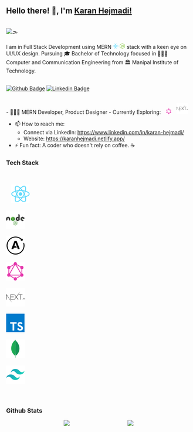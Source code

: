 ## Hello there! 👋, I'm [Karan Hejmadi!](https://github.com/karan316/)

<br/>
<div><img src='https://komarev.com/ghpvc/?username=karan316&style=flat-square&label=PROFILE+VIEWS&color=ad03fc' alt='🌫' /></div>
<br/>
<div>
I am in Full Stack Development using MERN <span><img style="width: 15px; height: 15px;" src="./svg/react-2.svg"> </span> <span><img style="width: 15px; height: 15px;" src="./svg/nodejs-icon.svg"> </span> stack with a keen eye on UI/UX design. Pursuing 🎓 Bachelor of Technology focused in 👨🏻‍💻 Computer and Communication Engineering from 🏛 Manipal Institute of Technology.</div>

<br/>

[![Github Badge](https://img.shields.io/badge/Website-3b5998?color=green&style=for-the-badge&logo=google-chrome&logoColor=white)](https://www.karanhejmadi.tech/)
[![Linkedin Badge](https://img.shields.io/badge/-LinkedIn-0e76a8?style=for-the-badge&logo=Linkedin&logoColor=white)](https://www.linkedin.com/in/karan-hejmadi/)

<br />
-   👨🏻‍💻 MERN Developer, Product Designer
-   Currently Exploring:<span> <img style="width: 15px; margin-left: 10px;" src="./svg/graphql.svg" ></span> <span> <img style="margin-left: 10px;" src="./svg/nextjs.svg" ></span>

-   📫 How to reach me:
    -   Connect via LinkedIn: https://www.linkedin.com/in/karan-hejmadi/
    -   Website: https://karanhejmadi.netlify.app/
-   ⚡ Fun fact: A coder who doesn't rely on coffee. ☕

### Tech Stack

<br />

<div style="margin-bottom: 20px;">
<code>
  <span ><img style="height: 50px; width: 50px;" src="./svg/react-large.svg"></span>
</code>
<code>
<span ><img style="height: 50px; width: 50px;" src="./svg/nodejs-1.svg"></span>
</code>
<code>
<span ><img style="height: 50px; width: 50px;" src="./svg/apollo-graphql-compact.svg"></span>
</code>
<code>
<span ><img style="height: 50px; width: 50px;" src="./svg/graphql-large.svg"></span>
</code>
<code>
<span ><img style="height: 50px; width: 50px;" src="./svg/nextjs-large.svg"></span>
</code>
<code>
<span ><img style="height: 50px; width: 50px;" src="./svg/typescript.svg"></span>
</code>
<code>
<span ><img style="height: 50px; width: 50px;" src="./svg/mongodb.svg"></span>
</code>
<code>
<span ><img style="height: 50px; width: 50px;" src="./svg/tailwindcss.svg"></span>
</code>
</div>

<br />

### Github Stats

<div style="display: flex; flex-direction: row; justify-content: space-evenly;">
    <img height="180em" src="https://github-readme-stats.vercel.app/api?username=karan316&show_icons=true&hide_border=true" />
    <img height="180em" src="https://github-readme-stats.vercel.app/api/top-langs/?username=karan316&exclude_repo=foodviraam-task&show_icons=true&hide_border=true&layout=compact&langs_count=6"/>
</div>
